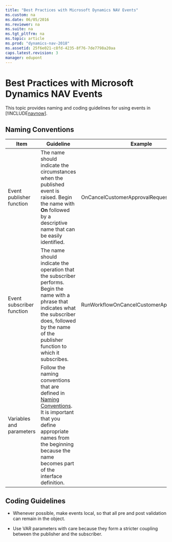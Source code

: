 ```yaml
---
title: "Best Practices with Microsoft Dynamics NAV Events"
ms.custom: na
ms.date: 06/05/2016
ms.reviewer: na
ms.suite: na
ms.tgt_pltfrm: na
ms.topic: article
ms.prod: "dynamics-nav-2018"
ms.assetid: 25f6e021-c8fd-4235-8f76-7de7798a20aa
caps.latest.revision: 3
manager: edupont
---
```

# Best Practices with Microsoft Dynamics NAV Events
This topic provides naming and coding guidelines for using events in [!INCLUDE[navnow](includes/navnow_md.md)].  
  
## Naming Conventions  
  
|Item|Guideline|Example|  
|----------|---------------|-------------|  
|Event publisher function|The name should indicate the circumstances when the published event is raised. Begin the name with **On** followed by a descriptive name that can be easily identified.|OnCancelCustomerApprovalRequest|  
|Event subscriber function|The name should indicate the operation that the subscriber performs. Begin the name with a phrase that indicates what the subscriber does, followed by the name of the publisher function to which it subscribes.|RunWorkflowOnCancelCustomerApprovalRequest|  
|Variables and parameters|Follow the naming conventions that are defined in [Naming Conventions](Naming-Conventions.md). It is important that you define appropriate names from the beginning because the name becomes part of the interface definition.||  
  
## Coding Guidelines  
  
-   Whenever possible, make events local, so that all pre and post validation can remain in the object.  
  
-   Use VAR parameters with care because they form a stricter coupling between the publisher and the subscriber.